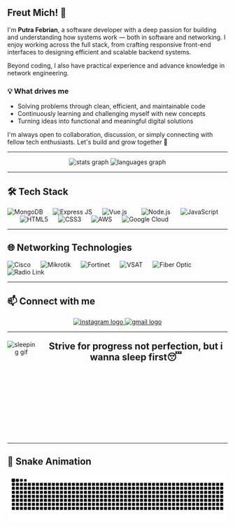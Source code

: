 ## Freut Mich! 👋
I'm **Putra Febrian**, a software developer with a deep passion for building and understanding how systems work — both in software and networking. I enjoy working across the full stack, from crafting responsive front-end interfaces to designing efficient and scalable backend systems.

Beyond coding, I also have practical experience and advance knowledge in network engineering.

### 💡 What drives me
- Solving problems through clean, efficient, and maintainable code  
- Continuously learning and challenging myself with new concepts  
- Turning ideas into functional and meaningful digital solutions  

I'm always open to collaboration, discussion, or simply connecting with fellow tech enthusiasts. Let's build and grow together 🚀

---

<div align="center">
  <img src="https://github-readme-stats.vercel.app/api?username=febrian-tekno&hide_title=false&hide_rank=false&show_icons=true&include_all_commits=true&count_private=true&disable_animations=false&theme=dracula&locale=en&hide_border=false&custom_title=febrian-tekno%20Stats" height="150" alt="stats graph" />
  <img src="https://github-readme-stats.vercel.app/api/top-langs?username=febrian-tekno&locale=en&hide_title=false&layout=compact&card_width=320&langs_count=5&theme=dracula&hide_border=false" height="150" alt="languages graph" />
</div>

---

<h2 align="left">🛠️ Tech Stack</h2>
<div align="left">
  <img src="https://cdn.jsdelivr.net/gh/devicons/devicon/icons/mongodb/mongodb-original.svg" height="40" alt="MongoDB" />
  <img width="15" />
  <img src="https://img.icons8.com/?size=100&id=kg46nzoJrmTR&format=png&color=999999" height="40" alt="Express JS" />
  <img width="15" />
  <img src="https://cdn.jsdelivr.net/gh/devicons/devicon/icons/vuejs/vuejs-original.svg" height="40" alt="Vue.js" />
  <img width="25" />
  <img src="https://cdn.jsdelivr.net/gh/devicons/devicon/icons/nodejs/nodejs-original.svg" height="40" alt="Node.js" />
  <img width="15" />
  <img src="https://cdn.jsdelivr.net/gh/devicons/devicon/icons/javascript/javascript-original.svg" height="40" alt="JavaScript" />
  <img width="25" />
  <img src="https://cdn.jsdelivr.net/gh/devicons/devicon/icons/html5/html5-original.svg" height="40" alt="HTML5" />
  <img width="15" />
  <img src="https://cdn.jsdelivr.net/gh/devicons/devicon/icons/css3/css3-original.svg" height="40" alt="CSS3" />
  <img width="15" />
  <img src="https://img.icons8.com/?size=100&id=e6uRfPIDgoXi&format=png&color=000000" height="40" alt="AWS" />
  <img width="15" />
  <img src="https://cdn.jsdelivr.net/gh/devicons/devicon/icons/googlecloud/googlecloud-original.svg" height="40" alt="Google Cloud" />
</div>

---

<h2 align="left">🌐 Networking Technologies</h2>
<div align="left">
  <img src="https://cdn4.iconfinder.com/data/icons/flat-brand-logo-2/512/cisco-512.png" alt="Cisco" height="40" />
  <img width="15" />
  <img src="https://merch.mikrotik.com/cdn/shop/files/512.png" alt="Mikrotik" height="40" />
  <img width="15" />
  <img src="https://companieslogo.com/img/orig/FTNT-745f92ba.png?t=1720244491" alt="Fortinet" height="40" />
  <img width="15" />
  <img src="https://www.kindpng.com/picc/m/733-7333827_transparent-satellite-icon-png-sat-icon-png-png.png" alt="VSAT" height="40" />
  <img width="15" />
  <img src="https://icon-library.com/images/fiber-optics-icon/fiber-optics-icon-26.jpg" alt="Fiber Optic" height="40" />
  <img width="15" />
  <img src="https://icons.iconarchive.com/icons/icons-land/buildings/256/Radio-Transmitter-Antenna-icon.png" alt="Radio Link" height="40" />
</div>

---

<h2 align="left">📫 Connect with me</h2>
<div align="center">
  <a href="https://instagram.com/putra_febriann_" target="_blank" rel="noopener noreferrer">
    <img src="https://img.shields.io/badge/Instagram-E4405F?style=for-the-badge&logo=instagram&logoColor=white" height="40" alt="instagram logo" />
  </a>
  <a href="mailto:putraf9207@gmail.com" target="_blank" rel="noopener noreferrer">
    <img src="https://img.shields.io/badge/Gmail-D14836?style=for-the-badge&logo=gmail&logoColor=white" height="40" alt="gmail logo" />
  </a>
  <!-- <a href="https://twitch.tv/yourchannel" target="_blank" rel="noopener noreferrer">
    <img src="https://img.shields.io/badge/Twitch-9146FF?style=for-the-badge&logo=twitch&logoColor=white" height="40" alt="twitch logo" />
  </a>
  <a href="https://discord.gg/yourserver" target="_blank" rel="noopener noreferrer">
    <img src="https://img.shields.io/badge/Discord-7289DA?style=for-the-badge&logo=discord&logoColor=white" height="40" alt="discord logo" />
  </a>
   <a href="https://youtube.com/yourchannel" target="_blank" rel="noopener noreferrer">
    <img src="https://img.shields.io/badge/Youtube-FF0000?style=for-the-badge&logo=youtube&logoColor=white" height="40" alt="youtube logo" />
  </a>
  <a href="https://linkedin.com/in/putra-febrian" target="_blank" rel="noopener noreferrer">
    <img src="https://img.shields.io/badge/LinkedIn-0077B5?style=for-the-badge&logo=linkedin&logoColor=white" height="40" alt="linkedin logo" />
  </a> -->
</div>

---
<div align="center" style="display: flex; align-items: flex-start; gap: 20px; margin-top: 20px;">
  <img src="https://gifdb.com/images/high/kobato-hanato-anime-sleeping-2asws3ydn30izv95.gif" alt="sleeping gif" height="220" />
  <h2 style="margin: 0;">Strive for progress not perfection, but i wanna sleep first😴</h2>
</div>






---
<h2>🐍 Snake Animation</h2>
<!-- Snake animation: gunakan gambar svg statis -->
<p align="center">
  <img src="https://raw.githubusercontent.com/febrian-tekno/febrian-tekno/output/snake.svg" alt="Snake animation" />
</p>

